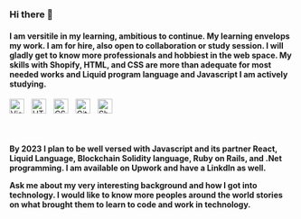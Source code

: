 ### Hi there 👋
<h4>
I am versitile in my learning, ambitious to continue. My learning envelops my work. I am for hire, also open to collaboration or study session. I will gladly get to know more professionals and hobbiest in the web space. 
My skills with Shopify, HTML, and CSS are more than adequate for most needed works and Liquid program language and Javascript I am actively studying.</h4>
<div style="display:flex;align-items:center">
<img align="left" alt="Visual Studio Code" width="26px" src="https://cdn.jsdelivr.net/gh/devicons/devicon/icons/vscode/vscode-original.svg" style="padding-right:10px;" />
<img align="left" alt="HTML5" width="26px" src="https://cdn.jsdelivr.net/gh/devicons/devicon/icons/html5/html5-original.svg" style="padding-right:10px;" />
<img align="left" alt="CSS3" width="26px" src="https://cdn.jsdelivr.net/gh/devicons/devicon/icons/css3/css3-original.svg" style="padding-right:10px;" />
<img align="left" alt="Git" width="26px" src="https://cdn.jsdelivr.net/gh/devicons/devicon/icons/git/git-original.svg" style="padding-right:10px;" />
<img align="left" alt="Shopify" width="26px" src="https://cdn.worldvectorlogo.com/logos/shopify.svg" style="padding-right:10px;" />
</div>
<br></br>
<h4>By 2023 I plan to be well versed with Javascript and its partner React, Liquid Language, Blockchain Solidity language, Ruby on Rails, and .Net programming. I am available on Upwork and have a LinkdIn as well.

Ask me about my very interesting background and how I got into technology.
I would like to know more peoples around the world stories on what brought them to learn to code and work in technology.
</h4>
